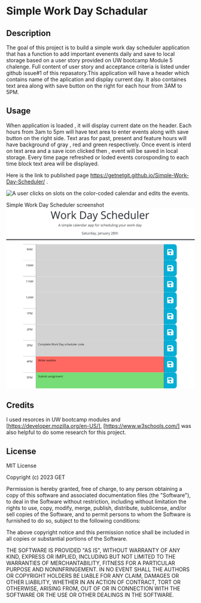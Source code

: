 # Simple Work Day Schadular

## Description

The goal of this project is to build a simple work day scheduler application that has a function to add important evenents daily and save to local storage based on a user story provided on UW bootcamp Module 5 chalenge. Full content of user story and acceptance criteria is listed under github issue#1 of this repasatory.This application will have a header which contains name of the aplication and display current day. It also containes text area along with save button on the right for each hour from 3AM to 5PM. 

## Usage
When application is loaded  , it will display current date on the header. Each hours from 3am to 5pm will have text area to enter events along with save button on the right side. Text aras for past, present and feature hours will have background of gray , red and green respectively. Once event is interd on text area and a save icon clicked then , event will be saved in local storage. Every time page refreshed or loded events corosponding to each time block text area will be displayed.

Here is the link to published page https://getnetgit.github.io/Simple-Work-Day-Scheduler/ .


![A user clicks on slots on the color-coded calendar and edits the events.](/asset/Simple-Work-Day-Scheduler.gif) 


Simple Work Day Scheduler screenshot
![Portfolio picture for computer screan](./asset/Simple-Work-Day-Scheduler.png)


## Credits
I used resorces in UW bootcamp modules and [https://developer.mozilla.org/en-US/], [https://www.w3schools.com/] was also helpful to do some research for this project. 

## License

MIT License

Copyright (c) 2023 GET

Permission is hereby granted, free of charge, to any person obtaining a copy
of this software and associated documentation files (the "Software"), to deal
in the Software without restriction, including without limitation the rights
to use, copy, modify, merge, publish, distribute, sublicense, and/or sell
copies of the Software, and to permit persons to whom the Software is
furnished to do so, subject to the following conditions:

The above copyright notice and this permission notice shall be included in all
copies or substantial portions of the Software.

THE SOFTWARE IS PROVIDED "AS IS", WITHOUT WARRANTY OF ANY KIND, EXPRESS OR
IMPLIED, INCLUDING BUT NOT LIMITED TO THE WARRANTIES OF MERCHANTABILITY,
FITNESS FOR A PARTICULAR PURPOSE AND NONINFRINGEMENT. IN NO EVENT SHALL THE
AUTHORS OR COPYRIGHT HOLDERS BE LIABLE FOR ANY CLAIM, DAMAGES OR OTHER
LIABILITY, WHETHER IN AN ACTION OF CONTRACT, TORT OR OTHERWISE, ARISING FROM,
OUT OF OR IN CONNECTION WITH THE SOFTWARE OR THE USE OR OTHER DEALINGS IN THE
SOFTWARE.
